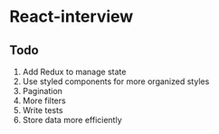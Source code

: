 # React-interview

## Todo
1. Add Redux to manage state
2. Use styled components for more organized styles
3. Pagination
4. More filters
5. Write tests
6. Store data more efficiently